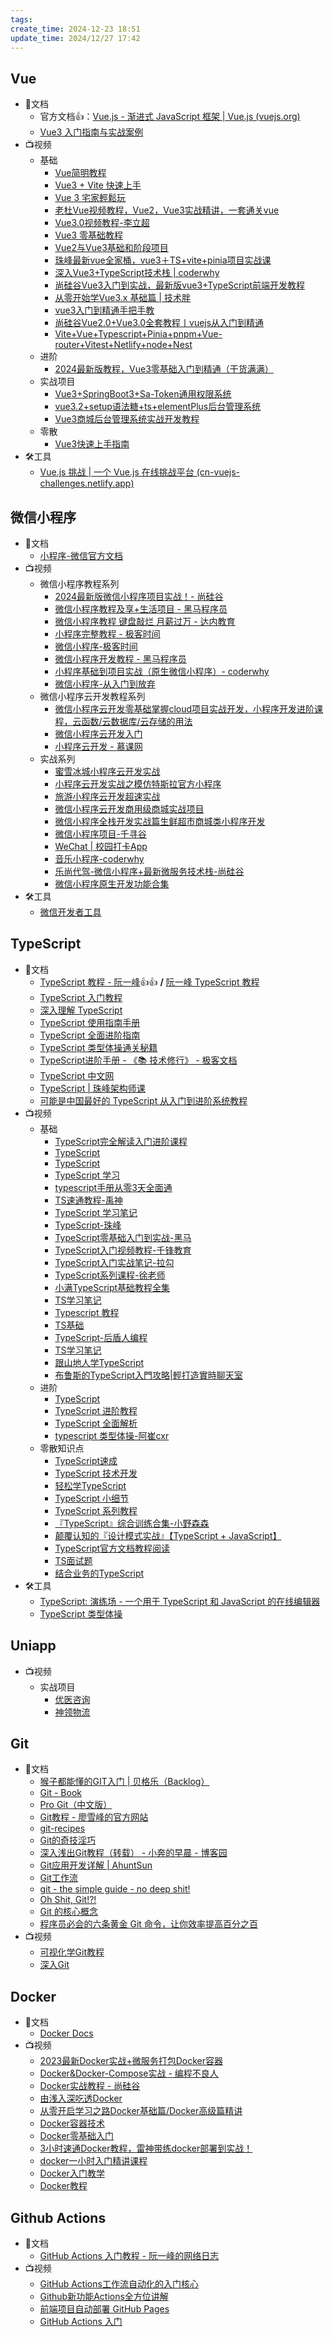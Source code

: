 ```yaml
---
tags: 
create_time: 2024-12-23 18:51
update_time: 2024/12/27 17:42
---
```


## Vue

- 📃文档
    - 官方文档👍：[Vue.js - 渐进式 JavaScript 框架 | Vue.js (vuejs.org)](https://cn.vuejs.org/)
    - [Vue3 入门指南与实战案例](https://vue3.chengpeiquan.com/)
- 📺视频
    - 基础
        - [Vue简明教程](https://www.bilibili.com/video/BV1Pb4y157GV?vd_source=84272a2d7f72158b38778819be5bc6ad)
        - [Vue3 + Vite 快速上手](https://www.youtube.com/playlist?list=PLbOfcOk7bN42Kzp1wQsoLuU0vPUmFBe-X)
        - [Vue 3 宅家輕鬆玩](https://www.youtube.com/watch?v=oDd5KtEtAlo&list=PLEfh-m_KG4dbjf0YCJ7i0FFGK3FtQpanL)
        - [老杜Vue视频教程，Vue2，Vue3实战精讲，一套通关vue](https://www.bilibili.com/video/BV17h41137i4?vd_source=84272a2d7f72158b38778819be5bc6ad)
        - [Vue3.0视频教程-李立超](https://www.bilibili.com/video/BV1re4y1M7ko?vd_source=84272a2d7f72158b38778819be5bc6ad)
        - [Vue3 零基础教程](https://www.bilibili.com/video/BV1fN4y1w7CJ?vd_source=84272a2d7f72158b38778819be5bc6ad)
        - [Vue2与Vue3基础和阶段项目](https://www.bilibili.com/video/BV1o61iYnEyU?vd_source=84272a2d7f72158b38778819be5bc6ad)
        - [珠峰最新vue全家桶，vue3＋TS+vite+pinia项目实战课](https://www.bilibili.com/video/BV1ay421q7KG?vd_source=84272a2d7f72158b38778819be5bc6ad)
        - [深入Vue3+TypeScript技术栈 | coderwhy](https://www.alipan.com/s/YFZpEeQmju4)
        - [尚硅谷Vue3入门到实战，最新版vue3+TypeScript前端开发教程](https://www.bilibili.com/video/BV1Za4y1r7KE?vd_source=84272a2d7f72158b38778819be5bc6ad)
        - [从零开始学Vue3.x 基础篇 | 技术胖](https://www.bilibili.com/video/BV19z4y1k7Ux?vd_source=84272a2d7f72158b38778819be5bc6ad)
        - [vue3入门到精通手把手教](https://www.bilibili.com/video/BV1rm421G7qw?vd_source=84272a2d7f72158b38778819be5bc6ad)
        - [尚硅谷Vue2.0+Vue3.0全套教程丨vuejs从入门到精通](https://www.bilibili.com/video/BV1Zy4y1K7SH?vd_source=84272a2d7f72158b38778819be5bc6ad)
        - [Vite+Vue+Typescript+Pinia+pnpm+Vue-router+Vitest+Netlify+node+Nest](https://www.bilibili.com/video/BV12P411V7xe?vd_source=84272a2d7f72158b38778819be5bc6ad)
    - 进阶
        - [2024最新版教程，Vue3零基础入门到精通（干货满满）](https://www.bilibili.com/video/BV11g1jYgENm?vd_source=84272a2d7f72158b38778819be5bc6ad)
    - 实战项目
        - [Vue3+SpringBoot3+Sa-Token通用权限系统](https://www.bilibili.com/video/BV1DF2mY3E5o?vd_source=84272a2d7f72158b38778819be5bc6ad)
        - [vue3.2+setup语法糖+ts+elementPlus后台管理系统](https://www.bilibili.com/video/BV1Su411q71n?vd_source=84272a2d7f72158b38778819be5bc6ad)
        - [Vue3商城后台管理系统实战开发教程](https://www.bilibili.com/video/BV15ASbYMEqK?vd_source=84272a2d7f72158b38778819be5bc6ad)
    - 零散
        - [Vue3快速上手指南](https://www.bilibili.com/video/BV1HT4y137m3?vd_source=84272a2d7f72158b38778819be5bc6ad)
- 🛠️工具
    - [Vue.js 挑战 | 一个 Vue.js 在线挑战平台 (cn-vuejs-challenges.netlify.app)](https://cn-vuejs-challenges.netlify.app/)

## 微信小程序

- 📃文档
    - [小程序-微信官方文档](https://developers.weixin.qq.com/miniprogram/dev/framework/)
- 📺视频
    - 微信小程序教程系列
        - [2024最新版微信小程序项目实战！- 尚硅谷](https://www.bilibili.com/video/BV1LF4m1E7kB?vd_source=84272a2d7f72158b38778819be5bc6ad)
        - [微信小程序教程及享+生活项目 - 黑马程序员](https://www.bilibili.com/video/BV1xTxieNEA5?vd_source=84272a2d7f72158b38778819be5bc6ad)
        - [微信小程序教程 键盘敲烂 月薪过万 - 达内教育](https://www.bilibili.com/video/BV141421i7QJ?vd_source=84272a2d7f72158b38778819be5bc6ad)
        - [小程序完整教程 - 极客时间](https://www.bilibili.com/video/BV1pz42197oJ?vd_source=84272a2d7f72158b38778819be5bc6ad)
        - [微信小程序-极客时间](https://www.bilibili.com/video/BV15v4y1X78W?vd_source=84272a2d7f72158b38778819be5bc6ad)
        - [微信小程序开发教程 - 黑马程序员](https://www.bilibili.com/video/BV1834y1676P/?share_source=copy_web&vd_source=84272a2d7f72158b38778819be5bc6ad)
        - [小程序基础到项目实战（原生微信小程序）- coderwhy](https://www.bilibili.com/video/BV1sy4y1y7Ep?vd_source=84272a2d7f72158b38778819be5bc6ad)
        - [微信小程序-从入门到放弃](https://www.bilibili.com/video/BV1o7411E7ks?vd_source=84272a2d7f72158b38778819be5bc6ad)
    - 微信小程序云开发教程系列
        - [微信小程序云开发零基础掌握cloud项目实战开发，小程序开发进阶课程，云函数/云数据库/云存储的用法](https://www.bilibili.com/video/BV1MY411Y7Ak?vd_source=84272a2d7f72158b38778819be5bc6ad)
        - [微信小程序云开发入门](https://www.bilibili.com/video/BV1B4411j7cx?vd_source=84272a2d7f72158b38778819be5bc6ad)
        - [小程序云开发 - 慕课网](https://www.bilibili.com/video/BV1v54y1e73y?vd_source=84272a2d7f72158b38778819be5bc6ad)
    - 实战系列
        - [蜜雪冰城小程序云开发实战](https://www.bilibili.com/video/BV1TF411g7jN?vd_source=84272a2d7f72158b38778819be5bc6ad)
        - [小程序云开发实战之模仿特斯拉官方小程序](https://www.bilibili.com/video/BV15f4y1u7fa?vd_source=84272a2d7f72158b38778819be5bc6ad)
        - [旅游小程序云开发超速实战](https://www.bilibili.com/video/BV13d4y1Y75w/?share_source=copy_web&vd_source=84272a2d7f72158b38778819be5bc6ad)
        - [微信小程序云开发商用级商城实战项目](https://www.bilibili.com/video/BV1Zm411B7xV?vd_source=84272a2d7f72158b38778819be5bc6ad)
        - [微信小程序全栈开发实战篇生鲜超市商城类小程序开发](https://www.bilibili.com/video/BV15z4y1T789?vd_source=84272a2d7f72158b38778819be5bc6ad)
        - [微信小程序项目-千寻谷](https://www.bilibili.com/video/BV1Lv4y1q7sV/?share_source=copy_web&vd_source=84272a2d7f72158b38778819be5bc6ad)
        - [WeChat | 校园打卡App](https://www.bilibili.com/video/BV1BA411Z73D?vd_source=84272a2d7f72158b38778819be5bc6ad)
        - [音乐小程序-coderwhy](https://www.bilibili.com/video/BV1924y1m7sv?p=68&vd_source=84272a2d7f72158b38778819be5bc6ad)
        - [乐尚代驾-微信小程序+最新微服务技术栈-尚硅谷](https://www.bilibili.com/video/BV1nW421R7qJ?vd_source=84272a2d7f72158b38778819be5bc6ad)
        - [微信小程序原生开发功能合集](https://www.bilibili.com/video/BV13A411f7hN?vd_source=84272a2d7f72158b38778819be5bc6ad)
- 🛠️工具
    - [微信开发者工具](https://developers.weixin.qq.com/miniprogram/dev/devtools/download.html)

## TypeScript

- 📃文档
    - [TypeScript 教程 - 阮一峰](https://wangdoc.com/typescript/)👍👍 **/** [阮一峰 TypeScript 教程](https://typescript.p6p.net/)
    - [TypeScript 入门教程](https://ts.xcatliu.com/)
    - [深入理解 TypeScript](https://jkchao.github.io/typescript-book-chinese/)
    - [TypeScript 使用指南手册](https://www.patrickzhong.com/TypeScript/)
    - [TypeScript 全面进阶指南](https://github.com/lm-rebooter/NuggetsBooklet/tree/master/TypeScript%20%E5%85%A8%E9%9D%A2%E8%BF%9B%E9%98%B6%E6%8C%87%E5%8D%97)
    - [TypeScript 类型体操通关秘籍](https://github.com/lm-rebooter/NuggetsBooklet/tree/master/TypeScript%20%E7%B1%BB%E5%9E%8B%E4%BD%93%E6%93%8D%E9%80%9A%E5%85%B3%E7%A7%98%E7%B1%8D)
    - [TypeScript进阶手册 - 《📚 技术修行》 - 极客文档](https://geekdaxue.co/read/nardo@goi5e0/zGt03cVcpL5c-djS)
    - [TypeScript 中文网](https://ts.nodejs.cn/)
    - [TypeScript | 珠峰架构师课](https://html.feyoudao.cn/jg-vue/typescript/1.html)
    - [可能是中国最好的 TypeScript 从入门到进阶系统教程](https://github.com/mqyqingfeng/learn-typescript?tab=readme-ov-file)
- 📺视频
    - 基础
        - [TypeScript完全解读入门进阶课程](https://www.bilibili.com/video/BV1F7411c7m5/?share_source=copy_web&vd_source=84272a2d7f72158b38778819be5bc6ad)
        - [TypeScript](https://www.bilibili.com/video/BV1nE421A7oo?vd_source=84272a2d7f72158b38778819be5bc6ad)
        - [TypeScript](https://www.bilibili.com/video/BV1wV4y1v73v?vd_source=84272a2d7f72158b38778819be5bc6ad)
        - [TypeScript 学习](https://www.bilibili.com/video/BV1zi421e7Qc/?spm_id_from=333.999.section.playall&vd_source=bf3d4320498e90d36e1361cc18b45e48)
        - [typescript手册从零3天全面通](https://www.bilibili.com/video/BV1MZ4y157EP/?share_source=copy_web&vd_source=84272a2d7f72158b38778819be5bc6ad)
        - [TS速通教程-禹神](https://www.bilibili.com/video/BV1YS411w7Bf?vd_source=84272a2d7f72158b38778819be5bc6ad)
        - [TypeScript 学习笔记](https://www.bilibili.com/video/BV1rT411T7JN?vd_source=84272a2d7f72158b38778819be5bc6ad)
        - [TypeScript-珠峰](https://www.bilibili.com/video/BV1wV4y1v73v/?share_source=copy_web&vd_source=84272a2d7f72158b38778819be5bc6ad)
        - [TypeScript零基础入门到实战-黑马](https://www.bilibili.com/video/BV14Z4y1u7pi/?share_source=copy_web&vd_source=84272a2d7f72158b38778819be5bc6ad)
        - [TypeScript入门视频教程-千锋教育](https://www.bilibili.com/video/BV1H44y157gq?p=9&vd_source=84272a2d7f72158b38778819be5bc6ad)
        - [TypeScript入门实战笔记-拉勾](https://www.bilibili.com/video/BV1K94y1k7PV/?share_source=copy_web&vd_source=84272a2d7f72158b38778819be5bc6ad)
        - [TypeScript系列课程-徐老师](https://www.bilibili.com/video/BV1mJ4m1T7c4?vd_source=84272a2d7f72158b38778819be5bc6ad)
        - [小满TypeScript基础教程全集](https://www.bilibili.com/video/BV1wR4y1377K?vd_source=84272a2d7f72158b38778819be5bc6ad)
        - [TS学习笔记](https://www.bilibili.com/video/BV1aC4y1e7Y4?vd_source=84272a2d7f72158b38778819be5bc6ad)
        - [Typescript 教程](https://www.bilibili.com/video/BV1mu411G7Uy?p=5&vd_source=84272a2d7f72158b38778819be5bc6ad)
        - [TS基础](https://www.bilibili.com/video/BV1mm421j7sw?vd_source=84272a2d7f72158b38778819be5bc6ad)
        - [TypeScript-后盾人编程](https://www.bilibili.com/video/BV1MQ4y1B7fs?vd_source=84272a2d7f72158b38778819be5bc6ad)
        - [TS学习笔记](https://www.bilibili.com/video/BV1aC4y1e7Y4?vd_source=84272a2d7f72158b38778819be5bc6ad)
        - [跟山地人学TypeScript](https://www.bilibili.com/video/BV1Et411e7RB?vd_source=84272a2d7f72158b38778819be5bc6ad)
        - [布鲁斯的TypeScript入門攻略|輕打造實時聊天室](https://www.bilibili.com/video/BV1xw411D7cM/?share_source=copy_web&vd_source=84272a2d7f72158b38778819be5bc6ad)
    - 进阶
        - [TypeScript](https://www.bilibili.com/video/BV1Bb4y1M7Dk?vd_source=84272a2d7f72158b38778819be5bc6ad)
        - [TypeScript 进阶教程](https://www.bilibili.com/video/BV1WN411e7hb?vd_source=84272a2d7f72158b38778819be5bc6ad)
        - [TypeScript 全面解析](https://www.bilibili.com/video/BV1ig411k7pf/?share_source=copy_web&vd_source=84272a2d7f72158b38778819be5bc6ad)
        - [typescript 类型体操-阿崔cxr](https://www.bilibili.com/video/BV1vY41187Tx/?spm_id_from=333.999.0.0)
    - 零散知识点
        - [TypeScript速成](https://www.bilibili.com/video/BV1gX4y177Kf?vd_source=84272a2d7f72158b38778819be5bc6ad)
        - [TypeScript 技术开发](https://www.bilibili.com/video/BV1DvaEeCE3c?vd_source=84272a2d7f72158b38778819be5bc6ad)
        - [轻松学TypeScript](https://www.bilibili.com/video/BV1sY4y1H7vk/?spm_id_from=333.999.0.0&vd_source=bf3d4320498e90d36e1361cc18b45e48)
        - [TypeScript 小细节](https://www.bilibili.com/video/BV1Ap421d7xy?vd_source=84272a2d7f72158b38778819be5bc6ad)
        - [TypeScript 系列教程](https://www.bilibili.com/video/BV1TV4y1r7yH?vd_source=84272a2d7f72158b38778819be5bc6ad)
        - [『TypeScript』综合训练合集-小野森森](https://www.bilibili.com/video/BV1Jt4y1k7dS?vd_source=84272a2d7f72158b38778819be5bc6ad)
        - [颠覆认知的『设计模式实战』【TypeScript + JavaScript】](https://www.bilibili.com/video/BV1Py4y1D7TA?vd_source=84272a2d7f72158b38778819be5bc6ad)
        - [TypeScript官方文档教程阅读](https://www.bilibili.com/video/BV1Xe4y127Pe?vd_source=84272a2d7f72158b38778819be5bc6ad)
        - [TS面试题](https://www.bilibili.com/video/BV1rC411p7sR?vd_source=84272a2d7f72158b38778819be5bc6ad)
        - [结合业务的TypeScript](https://space.bilibili.com/29191310/channel/collectiondetail?sid=299924)
- 🛠️工具
    - [TypeScript: 演练场 - 一个用于 TypeScript 和 JavaScript 的在线编辑器](https://www.typescriptlang.org/zh/play)
    - [TypeScript 类型体操](https://github.com/type-challenges/type-challenges)

## Uniapp

- 📺视频
    - 实战项目
        - [优医咨询](https://www.bilibili.com/video/BV1TzxeevEDi?vd_source=84272a2d7f72158b38778819be5bc6ad)
        - [神领物流](https://www.bilibili.com/video/BV1k31qYFEF4?vd_source=84272a2d7f72158b38778819be5bc6ad)

## Git

- 📃文档
    - [猴子都能懂的GIT入门 | 贝格乐（Backlog）](https://backlog.com/git-tutorial/cn/)
    - [Git - Book](https://git-scm.com/book/zh/v2)
    - [Pro Git（中文版）](https://gitee.com/progit/)
    - [Git教程 - 廖雪峰的官方网站](https://liaoxuefeng.com/books/git/introduction/index.html)
    - [git-recipes](https://geeeeeeeeek.github.io/git-recipes/)
    - [Git的奇技淫巧](https://github.com/521xueweihan/git-tips)
    - [深入浅出Git教程（转载） - 小奔的早晨 - 博客园](https://www.cnblogs.com/syp172654682/p/7689328.html)
    - [Git应用开发详解 | AhuntSun](http://ahuntsun.top/navitem/git/)
    - [Git工作流](https://github.com/frank-lam/fullstack-tutorial/blob/master/notes/Git%E5%B7%A5%E4%BD%9C%E6%B5%81.md)
    - [git - the simple guide - no deep shit!](https://rogerdudler.github.io/git-guide/index.zh.html)
    - [Oh Shit, Git!?!](https://ohshitgit.com/zh)
    - [Git 的核心概念](https://blog.lufficc.com/the-core-conception-of-git/#%E7%89%88%E6%9C%AC%E6%8E%A7%E5%88%B6%E7%B3%BB%E7%BB%9F)
    - [程序员必会的六条黄金 Git 命令，让你效率提高百分之百](https://vikingz.me/pro-git/)
- 📺视频
    - [可视化学Git教程](https://www.bilibili.com/video/BV1aP2SY7EV2?vd_source=84272a2d7f72158b38778819be5bc6ad)
    - [深入Git](https://www.bilibili.com/video/BV1fsyHY3EEp?vd_source=84272a2d7f72158b38778819be5bc6ad)

## Docker

- 📃文档
    - [Docker Docs](https://docs.docker.com/)
- 📺视频
    - [2023最新Docker实战+微服务打包Docker容器](https://www.bilibili.com/video/BV1PT411d7ci?vd_source=84272a2d7f72158b38778819be5bc6ad)
    - [Docker&Docker-Compose实战 - 编程不良人](https://www.bilibili.com/video/BV1wQ4y1Y7SE?vd_source=84272a2d7f72158b38778819be5bc6ad)
    - [Docker实战教程 - 尚硅谷](https://www.bilibili.com/video/BV1gr4y1U7CY/?share_source=copy_web&vd_source=84272a2d7f72158b38778819be5bc6ad)
    - [由浅入深吃透Docker](https://www.bilibili.com/video/BV1Ub421J7T6?vd_source=84272a2d7f72158b38778819be5bc6ad)
    - [从零开启学习之路Docker基础篇/Docker高级篇精讲](https://www.bilibili.com/video/BV1Mj41197zD?vd_source=84272a2d7f72158b38778819be5bc6ad)
    - [Docker容器技术](https://www.bilibili.com/video/BV1r34y1p7j9?vd_source=84272a2d7f72158b38778819be5bc6ad)
    - [Docker零基础入门](https://www.bilibili.com/video/BV1VC4y177re?vd_source=84272a2d7f72158b38778819be5bc6ad)
    - [3小时速通Docker教程，雷神带练docker部署到实战！](https://www.bilibili.com/video/BV1Zn4y1X7AZ?vd_source=84272a2d7f72158b38778819be5bc6ad)
    - [docker一小时入门精讲课程](https://www.bilibili.com/video/BV1Kg411D78F?vd_source=84272a2d7f72158b38778819be5bc6ad)
    - [Docker入门教学](https://www.bilibili.com/video/BV15p4y1N7fy?vd_source=84272a2d7f72158b38778819be5bc6ad)
    - [Docker教程](https://www.bilibili.com/video/BV1NJ41137Ts?vd_source=84272a2d7f72158b38778819be5bc6ad)

## Github Actions

- 📃文档
    - [GitHub Actions 入门教程 - 阮一峰的网络日志](https://www.ruanyifeng.com/blog/2019/09/getting-started-with-github-actions.html)
- 📺视频
    - [GitHub Actions工作流自动化的入门核心](https://www.bilibili.com/video/BV1aT421y7Ar?vd_source=84272a2d7f72158b38778819be5bc6ad)
    - [Github新功能Actions全方位讲解](https://www.bilibili.com/video/BV1RE411R7Uy?vd_source=84272a2d7f72158b38778819be5bc6ad)
    - [前端项目自动部署 GitHub Pages](https://www.bilibili.com/video/BV1fh411p7K2?vd_source=84272a2d7f72158b38778819be5bc6ad)
    - [GitHub Actions 入门](https://www.bilibili.com/video/BV1yx4y1g74x?vd_source=84272a2d7f72158b38778819be5bc6ad)
